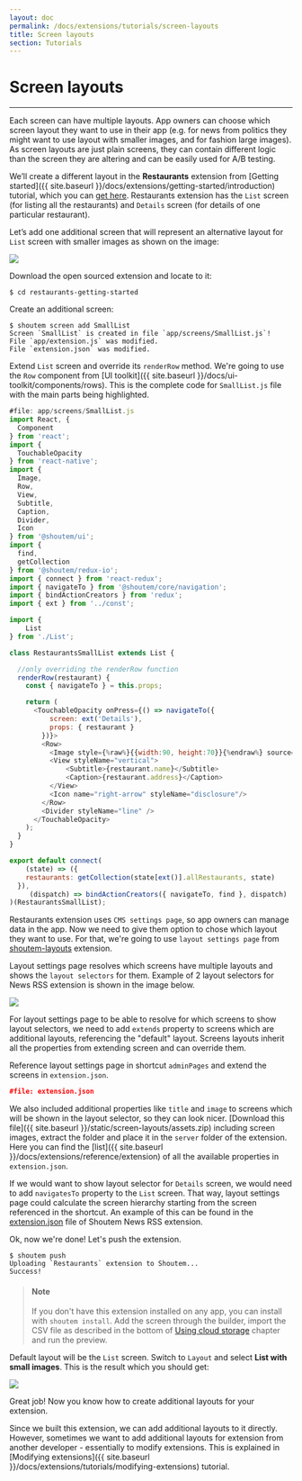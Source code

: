 ```yaml
---
layout: doc
permalink: /docs/extensions/tutorials/screen-layouts
title: Screen layouts
section: Tutorials
---
```


# Screen layouts
<hr />

Each screen can have multiple layouts. App owners can choose which screen layout they want to use in their app (e.g. for news from politics they might want to use layout with smaller images, and for fashion large images). As screen layouts are just plain screens, they can contain different logic than the screen they are altering and can be easily used for A/B testing.

We’ll create a different layout in the **Restaurants** extension from [Getting started]({{ site.baseurl }}/docs/extensions/getting-started/introduction) tutorial, which you can [get here](https://github.com/shoutem/extension-examples/tree/master/restaurants-getting-started). Restaurants extension has the `List` screen (for listing all the restaurants) and `Details` screen (for details of one particular restaurant).

Let’s add one additional screen that will represent an alternative layout for `List` screen with smaller images as shown on the image:

<p class="image">
<img src='{{ site.baseurl }}/img/tutorials/screen-layouts/list-small.png'/>
</p>

Download the open sourced extension and locate to it:

```ShellSession
$ cd restaurants-getting-started
```

Create an additional screen:

```ShellSession
$ shoutem screen add SmallList
Screen `SmallList` is created in file `app/screens/SmallList.js`!
File `app/extension.js` was modified.
File `extension.json` was modified.
```

Extend `List` screen and override its `renderRow` method. We're going to use the `Row` component from [UI toolkit]({{ site.baseurl }}/docs/ui-toolkit/components/rows). This is the complete code for `SmallList.js` file with the main parts being highlighted.

```javascript
#file: app/screens/SmallList.js
import React, {
  Component
} from 'react';
import {
  TouchableOpacity
} from 'react-native';
import {
  Image,
  Row,
  View,
  Subtitle,
  Caption,
  Divider,
  Icon
} from '@shoutem/ui';
import {
  find,
  getCollection
} from '@shoutem/redux-io';
import { connect } from 'react-redux';
import { navigateTo } from '@shoutem/core/navigation';
import { bindActionCreators } from 'redux';
import { ext } from '../const';

import {
	List
} from './List';

class RestaurantsSmallList extends List {

  //only overriding the renderRow function
  renderRow(restaurant) {
    const { navigateTo } = this.props;

    return (
      <TouchableOpacity onPress={() => navigateTo({
          screen: ext('Details'),
          props: { restaurant }
        })}>
        <Row>
          <Image style={%raw%}{{width:90, height:70}}{%endraw%} source={%raw%}{{ uri: restaurant.image && restaurant.image.url }}{%endraw%} />
          <View styleName="vertical">
              <Subtitle>{restaurant.name}</Subtitle>
              <Caption>{restaurant.address}</Caption>
          </View>
          <Icon name="right-arrow" styleName="disclosure"/>
        </Row>
        <Divider styleName="line" />
      </TouchableOpacity>
    );
  }
}

export default connect(
    (state) => ({
    restaurants: getCollection(state[ext()].allRestaurants, state)
  }),
     (dispatch) => bindActionCreators({ navigateTo, find }, dispatch)
)(RestaurantsSmallList);
```

Restaurants extension uses `CMS settings page`, so app owners can manage data in the app. Now we need to give them option to chose which layout they want to use. For that, we're going to use `layout settings page` from [shoutem-layouts](https://github.com/shoutem/extensions/tree/master/shoutem-layouts) extension.

Layout settings page resolves which screens have multiple layouts and shows the `layout selectors` for them. Example of 2 layout selectors for News RSS extension is shown in the image below.

<p class="image">
<img src='{{ site.baseurl }}/img/tutorials/screen-layouts/news-rss-layouts.png'/>
</p>

For layout settings page to be able to resolve for which screens to show layout selectors, we need to add `extends` property to screens which are additional layouts, referencing the "default" layout. Screens layouts inherit all the properties from extending screen and can override them.

Reference layout settings page in shortcut `adminPages` and extend the screens in `extension.json`.

```JSON
#file: extension.json
```

We also included additional properties like `title` and `image` to screens which will be shown in the layout selector, so they can look nicer. [Download this file]({{ site.baseurl }}/static/screen-layouts/assets.zip) including screen images, extract the folder and place it in the `server` folder of the extension. Here you can find the [list]({{ site.baseurl }}/docs/extensions/reference/extension) of all the available properties in `extension.json`. 

If we would want to show layout selector for `Details` screen, we would need to add `navigatesTo` property to the `List` screen. That way, layout settings page could calculate the screen hierarchy starting from the screen referenced in the shortcut. An example of this can be found in the [extension.json](https://github.com/shoutem/extensions/blob/master/shoutem-rss-news/extension.json) file of Shoutem News RSS extension.

Ok, now we're done! Let's push the extension.

```ShellSession
$ shoutem push
Uploading `Restaurants` extension to Shoutem...
Success!
```
> #### Note
> If you don't have this extension installed on any app, you can install with `shoutem install`. Add the screen through the builder, import the CSV file as described in the bottom of [Using cloud storage](/docs/extensions/getting-started/using-cloud-storage) chapter and run the preview.

Default layout will be the `List` screen. Switch to `Layout` and select **List with small images**. This is the result which you should get:

<p class="image">
<img src='{{ site.baseurl }}/img/tutorials/screen-layouts/news-rss-layouts.png'/>
</p>

Great job! Now you know how to create additional layouts for your extension.

Since we built this extension, we can add additional layouts to it directly. However, sometimes we want to add additional layouts for extension from another developer - essentially to modify extensions. This is explained in [Modifying extensions]({{ site.baseurl }}/docs/extensions/tutorials/modifying-extensions) tutorial.